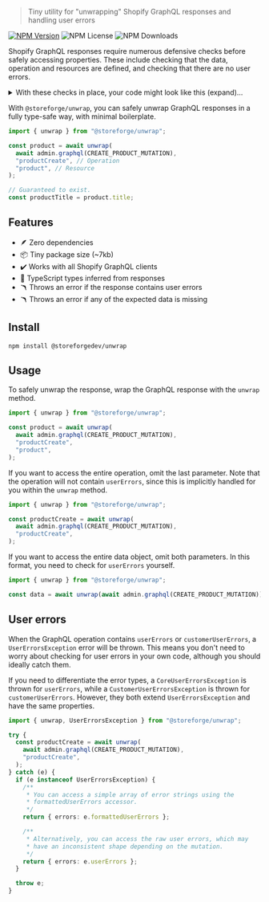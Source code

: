 > Tiny utility for "unwrapping" Shopify GraphQL responses and handling user errors

[![NPM Version](https://img.shields.io/npm/v/%40storeforge%2Funwrap)](https://npmjs.com/@storeforge/unwrap)
![NPM License](https://img.shields.io/npm/l/%40storeforge%2Funwrap)
![NPM Downloads](https://img.shields.io/npm/dm/%40storeforge%2Funwrap)

Shopify GraphQL responses require numerous defensive checks before safely accessing properties. These include checking that the data, operation and resources are defined, and checking that there are no user errors.

<details>

<summary>With these checks in place, your code might look like this (expand)...</summary>

```ts
const response = await admin.graphql(CREATE_PRODUCT_MUTATION);

const json = await response.json();

if (!json.data) {
  throw new Error("No data returned in response.");
}

if (!json.data.productCreate) {
  throw new Error("No operation returned in response.");
}

if (0 < json.data.productCreate.userErrors.length) {
  throw new Error("User errors returned in response.");
}

if (!json.data.productCreate.product) {
  throw new Error("No resource returned in response.");
}

// Phew, we finally have a safe product to use.
const product = json.data.productCreate.product;
```

</details>

With `@storeforge/unwrap`, you can safely unwrap GraphQL responses in a fully type-safe way, with minimal boilerplate.

```ts
import { unwrap } from "@storeforge/unwrap";

const product = await unwrap(
  await admin.graphql(CREATE_PRODUCT_MUTATION),
  "productCreate", // Operation
  "product", // Resource
);

// Guaranteed to exist.
const productTitle = product.title;
```

## Features

- 🪶 Zero dependencies
- 📦 Tiny package size (~7kb)
- ✔️ Works with all Shopify GraphQL clients
- 🧩 TypeScript types inferred from responses
- 🪃 Throws an error if the response contains user errors
- 🪃 Throws an error if any of the expected data is missing

## Install

```
npm install @storeforgedev/unwrap
```

## Usage

To safely unwrap the response, wrap the GraphQL response with the `unwrap` method.

```ts
import { unwrap } from "@storeforge/unwrap";

const product = await unwrap(
  await admin.graphql(CREATE_PRODUCT_MUTATION),
  "productCreate",
  "product",
);
```

If you want to access the entire operation, omit the last parameter. Note that the operation will not contain `userErrors`, since this is implicitly handled for you within the `unwrap` method.

```ts
import { unwrap } from "@storeforge/unwrap";

const productCreate = await unwrap(
  await admin.graphql(CREATE_PRODUCT_MUTATION),
  "productCreate",
);
```

If you want to access the entire data object, omit both parameters. In this format, you need to check for `userErrors` yourself.

```ts
import { unwrap } from "@storeforge/unwrap";

const data = await unwrap(await admin.graphql(CREATE_PRODUCT_MUTATION));
```

## User errors

When the GraphQL operation contains `userErrors` or `customerUserErrors`, a `UserErrorsException` error will be thrown. This means you don't need to worry about checking for user errors in your own code, although you should ideally catch them.

If you need to differentiate the error types, a `CoreUserErrorsException` is thrown for `userErrors`, while a `CustomerUserErrorsException` is thrown for `customerUserErrors`. However, they both extend `UserErrorsException` and have the same properties.

```ts
import { unwrap, UserErrorsException } from "@storeforge/unwrap";

try {
  const productCreate = await unwrap(
    await admin.graphql(CREATE_PRODUCT_MUTATION),
    "productCreate",
  );
} catch (e) {
  if (e instanceof UserErrorsException) {
    /**
     * You can access a simple array of error strings using the
     * formattedUserErrors accessor.
     */
    return { errors: e.formattedUserErrors };

    /**
     * Alternatively, you can access the raw user errors, which may
     * have an inconsistent shape depending on the mutation.
     */
    return { errors: e.userErrors };
  }

  throw e;
}
```
